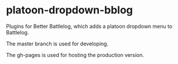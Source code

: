 platoon-dropdown-bblog
======================
Plugins for Better Battlelog, which adds a platoon dropdown menu to Battlelog.

The master branch is used for developing.

The gh-pages is used for hosting the production version.
